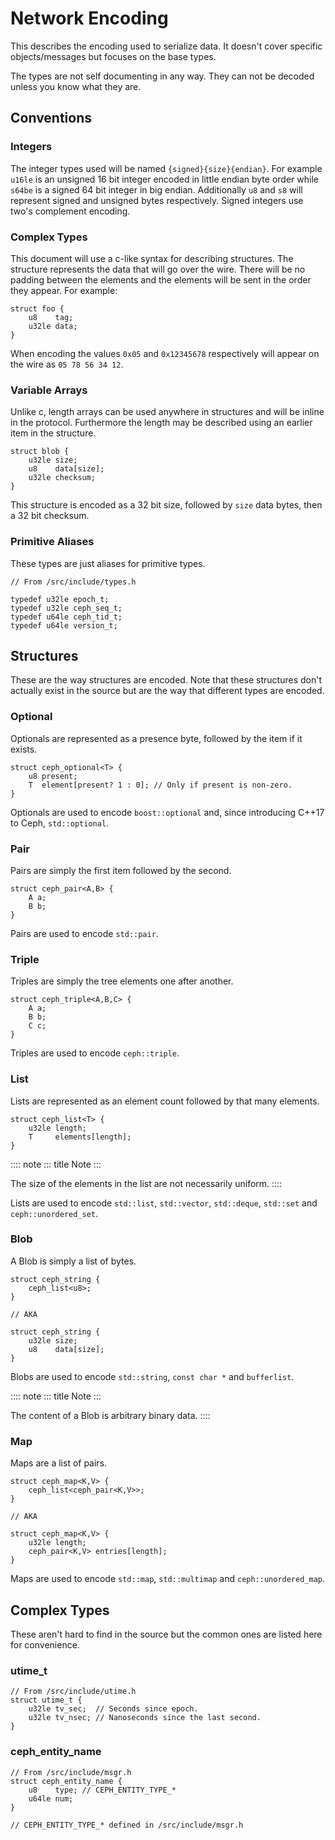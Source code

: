 # Network Encoding

This describes the encoding used to serialize data. It doesn\'t cover
specific objects/messages but focuses on the base types.

The types are not self documenting in any way. They can not be decoded
unless you know what they are.

## Conventions

### Integers

The integer types used will be named `{signed}{size}{endian}`. For
example `u16le` is an unsigned 16 bit integer encoded in little endian
byte order while `s64be` is a signed 64 bit integer in big endian.
Additionally `u8` and `s8` will represent signed and unsigned bytes
respectively. Signed integers use two\'s complement encoding.

### Complex Types

This document will use a c-like syntax for describing structures. The
structure represents the data that will go over the wire. There will be
no padding between the elements and the elements will be sent in the
order they appear. For example:

    struct foo {
        u8    tag;
        u32le data;
    }

When encoding the values `0x05` and `0x12345678` respectively will
appear on the wire as `05 78 56 34 12`.

### Variable Arrays

Unlike c, length arrays can be used anywhere in structures and will be
inline in the protocol. Furthermore the length may be described using an
earlier item in the structure.

    struct blob {
        u32le size;
        u8    data[size];
        u32le checksum;
    }

This structure is encoded as a 32 bit size, followed by `size` data
bytes, then a 32 bit checksum.

### Primitive Aliases

These types are just aliases for primitive types.

    // From /src/include/types.h

    typedef u32le epoch_t;
    typedef u32le ceph_seq_t;
    typedef u64le ceph_tid_t;
    typedef u64le version_t;

## Structures

These are the way structures are encoded. Note that these structures
don\'t actually exist in the source but are the way that different types
are encoded.

### Optional

Optionals are represented as a presence byte, followed by the item if it
exists.

    struct ceph_optional<T> {
        u8 present;
        T  element[present? 1 : 0]; // Only if present is non-zero.
    }

Optionals are used to encode `boost::optional` and, since introducing
C++17 to Ceph, `std::optional`.

### Pair

Pairs are simply the first item followed by the second.

    struct ceph_pair<A,B> {
        A a;
        B b;
    }

Pairs are used to encode `std::pair`.

### Triple

Triples are simply the tree elements one after another.

    struct ceph_triple<A,B,C> {
        A a;
        B b;
        C c;
    }

Triples are used to encode `ceph::triple`.

### List

Lists are represented as an element count followed by that many
elements.

    struct ceph_list<T> {
        u32le length;
        T     elements[length];
    }

:::: note
::: title
Note
:::

The size of the elements in the list are not necessarily uniform.
::::

Lists are used to encode `std::list`, `std::vector`, `std::deque`,
`std::set` and `ceph::unordered_set`.

### Blob

A Blob is simply a list of bytes.

    struct ceph_string {
        ceph_list<u8>;
    }

    // AKA

    struct ceph_string {
        u32le size;
        u8    data[size];
    }

Blobs are used to encode `std::string`, `const char *` and `bufferlist`.

:::: note
::: title
Note
:::

The content of a Blob is arbitrary binary data.
::::

### Map

Maps are a list of pairs.

    struct ceph_map<K,V> {
        ceph_list<ceph_pair<K,V>>;
    }

    // AKA

    struct ceph_map<K,V> {
        u32le length;
        ceph_pair<K,V> entries[length];
    }

Maps are used to encode `std::map`, `std::multimap` and
`ceph::unordered_map`.

## Complex Types

These aren\'t hard to find in the source but the common ones are listed
here for convenience.

### utime_t

    // From /src/include/utime.h
    struct utime_t {
        u32le tv_sec;  // Seconds since epoch.
        u32le tv_nsec; // Nanoseconds since the last second.
    }

### ceph_entity_name

    // From /src/include/msgr.h
    struct ceph_entity_name {
        u8    type; // CEPH_ENTITY_TYPE_*
        u64le num;
    }

    // CEPH_ENTITY_TYPE_* defined in /src/include/msgr.h
